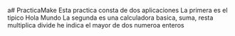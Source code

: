 a# PracticaMake
Esta practica consta de dos aplicaciones
La primera es el tipico Hola Mundo
La segunda es una calculadora basica, suma, resta multiplica divide he indica el mayor de dos numeroa enteros
